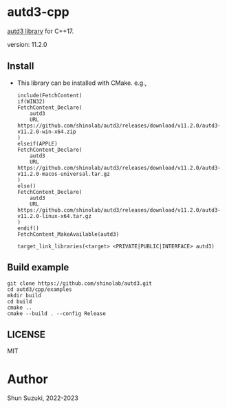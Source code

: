 # autd3-cpp

[autd3 library](https://github.com/shinolab/autd3) for C++17.

version: 11.2.0

## Install

- This library can be installed with CMake. e.g.,
    ```
    include(FetchContent)
    if(WIN32)
    FetchContent_Declare(
        autd3
        URL https://github.com/shinolab/autd3/releases/download/v11.2.0/autd3-v11.2.0-win-x64.zip
    )
    elseif(APPLE)
    FetchContent_Declare(
        autd3
        URL https://github.com/shinolab/autd3/releases/download/v11.2.0/autd3-v11.2.0-macos-universal.tar.gz
    )
    else()
    FetchContent_Declare(
        autd3
        URL https://github.com/shinolab/autd3/releases/download/v11.2.0/autd3-v11.2.0-linux-x64.tar.gz
    )
    endif()
    FetchContent_MakeAvailable(autd3)

    target_link_libraries(<target> <PRIVATE|PUBLIC|INTERFACE> autd3)
    ```

## Build example

```
git clone https://github.com/shinolab/autd3.git
cd autd3/cpp/examples
mkdir build
cd build
cmake ..
cmake --build . --config Release
```

## LICENSE

MIT

# Author

Shun Suzuki, 2022-2023
